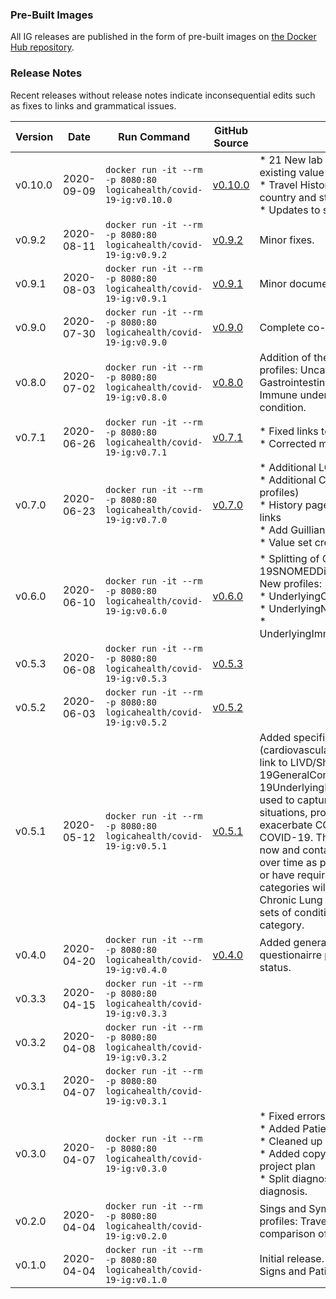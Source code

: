 
### Pre-Built Images
All IG releases are published in the form of pre-built images on [the Docker Hub repository](https://hub.docker.com/r/logicahealth/covid-19-ig).

### Release Notes
Recent releases without release notes indicate inconsequential edits such as fixes to links and grammatical issues.

| Version 	| Date 	| Run Command 	| GitHub Source 	| Notes 	|
|-	|-	|-	|-	|-	|
| v0.10.0	| 2020-09-09	| `docker run -it --rm -p 8080:80 logicahealth/covid-19-ig:v0.10.0` 	| [v0.10.0](https://github.com/logicahealth/covid-19/tree/v0.10.0)	| * 21 New lab profiles, 2 New value sets, and updates to 7 existing value sets<br> * Travel History is now using ISO 3166 codes for both country and state/province.<br> * Updates to several underlying condition value sets. |
| v0.9.2	| 2020-08-11	| `docker run -it --rm -p 8080:80 logicahealth/covid-19-ig:v0.9.2` 	| [v0.9.2](https://github.com/logicahealth/covid-19/tree/v0.9.2)	| Minor fixes. |
| v0.9.1	| 2020-08-03	| `docker run -it --rm -p 8080:80 logicahealth/covid-19-ig:v0.9.1` 	| [v0.9.1](https://github.com/logicahealth/covid-19/tree/v0.9.1)	| Minor documentation fixes. |
| v0.9.0	| 2020-07-30	| `docker run -it --rm -p 8080:80 logicahealth/covid-19-ig:v0.9.0` 	| [v0.9.0](https://github.com/logicahealth/covid-19/tree/v0.9.0)	| Complete co-morbidity value sets. |
| v0.8.0	| 2020-07-02	| `docker run -it --rm -p 8080:80 logicahealth/covid-19-ig:v0.8.0` 	| [v0.8.0](https://github.com/logicahealth/covid-19/tree/v0.8.0)	| Addition of the final four specific underlying condition profiles: Uncategorized underlying condition, Gastrointestinal and Hepatic underlying condition, Immune underlying condition, and Renal underlying condition. |
| v0.7.1	| 2020-06-26	| `docker run -it --rm -p 8080:80 logicahealth/covid-19-ig:v0.7.1` 	| [v0.7.1](https://github.com/logicahealth/covid-19/tree/v0.7.1)	| * Fixed links to lab profile on the "Lab Profiles" page. <br> * Corrected minor typos. |
| v0.7.0	| 2020-06-23	| `docker run -it --rm -p 8080:80 logicahealth/covid-19-ig:v0.7.0` 	| [v0.7.0](https://github.com/logicahealth/covid-19/tree/v0.7.0)	| * Additional LOINC Codes for 18 lab tests<br> * Additional Co-Morbidities (3 - 4 of the remaining profiles)<br> * History page workaround/fix with historical release links<br> * Add Guillian Barre syndrome "actual"<br> * Value set creation - 10 total |
| v0.6.0	| 2020-06-10	| `docker run -it --rm -p 8080:80 logicahealth/covid-19-ig:v0.6.0` 	| [v0.6.0](https://github.com/logicahealth/covid-19/tree/v0.6.0)	| * Splitting of COVID-19Daignosis into COVID-19SNOMEDDiagnosis and COVID-19ICD10Diagnosis<br> New profiles:<br> * UnderlyingCardiovascularMedicalConditionPresent<br> * UnderlyingNeuroligicMedicalConditionPresent<br> * UnderlyingImmunocompromisedMedicalConditionPresent|
| v0.5.3	| 2020-06-08	| `docker run -it --rm -p 8080:80 logicahealth/covid-19-ig:v0.5.3` 	| [v0.5.3](https://github.com/logicahealth/covid-19/tree/v0.5.3)	|  	|
| v0.5.2	| 2020-06-03	| `docker run -it --rm -p 8080:80 logicahealth/covid-19-ig:v0.5.2` 	| [v0.5.2](https://github.com/logicahealth/covid-19/tree/v0.5.2)	|  	|
| v0.5.1	| 2020-05-12	| `docker run -it --rm -p 8080:80 logicahealth/covid-19-ig:v0.5.1` 	| [v0.5.1](https://github.com/logicahealth/covid-19/tree/v0.5.1)	| Added specific underlying condition profiles (cardiovascular, neurologic, and immunocompromised), link to LIVD/Shield work. Replaces the COVID-19GeneralComorbidityVS with COVID-19UnderlyingMedicalConditionVS. These profiles are used to capture the existence or absence of conditions, situations, procedures, or other issues that could exacerbate COVID-19 or that could be exacerbated by COVID-19.  The value set for this is somewhat short for now and contains many general categories.  It will change over time as people and organizations make suggestions or have requirements.  Specific profiles for comorbid categories will also be created, such as "COVID-19 Chronic Lung Diesase Comorbidities", and will have value sets of conditions specific to and members of the general category. 	|
| v0.4.0	| 2020-04-20 	| `docker run -it --rm -p 8080:80 logicahealth/covid-19-ig:v0.4.0` 	| [v0.4.0](https://github.com/logicahealth/covid-19/tree/v0.4.0)	| Added general comorbidities, more lab profiles, example questionairre profile, smoking status, and pregnancy status. |
| v0.3.3	| 2020-04-15	| `docker run -it --rm -p 8080:80 logicahealth/covid-19-ig:v0.3.3` 	|  	|  	|
| v0.3.2	| 2020-04-08	| `docker run -it --rm -p 8080:80 logicahealth/covid-19-ig:v0.3.2` 	|  	|  	|
| v0.3.1	| 2020-04-07	| `docker run -it --rm -p 8080:80 logicahealth/covid-19-ig:v0.3.1` 	|  	|  	|
| v0.3.0	| 2020-04-07	| `docker run -it --rm -p 8080:80 logicahealth/covid-19-ig:v0.3.0` 	|  	| * Fixed errors in COVID-19DiagnosisVS value set<br> * Added Patient/LOINC crosswalk<br> * Cleaned up look of lab profiles page<br> * Added copyright language requested by HL7 per joint project plan<br> * Split diagnosis into SNOMED diagnosis and ICD10 diagnosis. |
| v0.2.0	| 2020-04-04	| `docker run -it --rm -p 8080:80 logicahealth/covid-19-ig:v0.2.0` 	|	| Sings and Symtpoms, COVID Diagnosis proifles, exposure profiles: Travel History, Exposure info. Added a comparison of this IG to the CDC's eICR IG.   |
| v0.1.0	| 2020-04-04	| `docker run -it --rm -p 8080:80 logicahealth/covid-19-ig:v0.1.0` 	|	| Initial release. First set of lab profiles, references to Vital Signs and Patient profiles in other IG's. |


